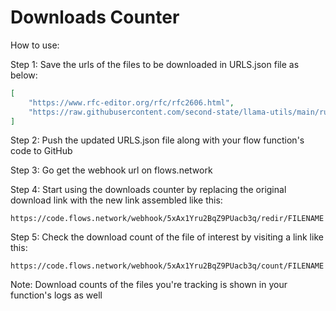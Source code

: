 # Downloads Counter

How to use:

Step 1: Save the urls of the files to be downloaded in URLS.json file as below:
```json
[
    "https://www.rfc-editor.org/rfc/rfc2606.html",
    "https://raw.githubusercontent.com/second-state/llama-utils/main/run-llm.sh"
]
```


Step 2: Push the updated URLS.json file along with your flow function's code to GitHub

Step 3: Go get the webhook url on flows.network

Step 4: Start using the downloads counter by replacing the original download link with the new link assembled like this:
```
https://code.flows.network/webhook/5xAx1Yru2BqZ9PUacb3q/redir/FILENAME
```

Step 5: Check the download count of the file of interest by visiting a link like this:
```
https://code.flows.network/webhook/5xAx1Yru2BqZ9PUacb3q/count/FILENAME
```


Note: Download counts of the files you're tracking is shown in your function's logs as well

